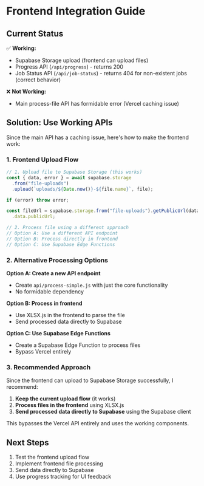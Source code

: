 # Frontend Integration Guide

## Current Status

✅ **Working:**

- Supabase Storage upload (frontend can upload files)
- Progress API (`/api/progress`) - returns 200
- Job Status API (`/api/job-status`) - returns 404 for non-existent jobs (correct behavior)

❌ **Not Working:**

- Main process-file API has formidable error (Vercel caching issue)

## Solution: Use Working APIs

Since the main API has a caching issue, here's how to make the frontend work:

### 1. Frontend Upload Flow

```javascript
// 1. Upload file to Supabase Storage (this works)
const { data, error } = await supabase.storage
  .from("file-uploads")
  .upload(`uploads/${Date.now()}-${file.name}`, file);

if (error) throw error;

const fileUrl = supabase.storage.from("file-uploads").getPublicUrl(data.path)
  .data.publicUrl;

// 2. Process file using a different approach
// Option A: Use a different API endpoint
// Option B: Process directly in frontend
// Option C: Use Supabase Edge Functions
```

### 2. Alternative Processing Options

**Option A: Create a new API endpoint**

- Create `api/process-simple.js` with just the core functionality
- No formidable dependency

**Option B: Process in frontend**

- Use XLSX.js in the frontend to parse the file
- Send processed data directly to Supabase

**Option C: Use Supabase Edge Functions**

- Create a Supabase Edge Function to process files
- Bypass Vercel entirely

### 3. Recommended Approach

Since the frontend can upload to Supabase Storage successfully, I recommend:

1. **Keep the current upload flow** (it works)
2. **Process files in the frontend** using XLSX.js
3. **Send processed data directly to Supabase** using the Supabase client

This bypasses the Vercel API entirely and uses the working components.

## Next Steps

1. Test the frontend upload flow
2. Implement frontend file processing
3. Send data directly to Supabase
4. Use progress tracking for UI feedback
